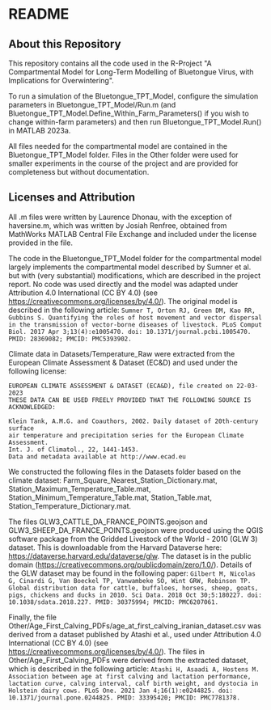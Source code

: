 # README

## About this Repository

This repository contains all the code used in the R-Project "A Compartmental Model for Long-Term Modelling of Bluetongue Virus, with Implications for Overwintering".

To run a simulation of the Bluetongue_TPT_Model, configure the simulation parameters in Bluetongue_TPT_Model/Run.m (and Bluetongue_TPT_Model.Define_Within_Farm_Parameters() if you wish to change within-farm parameters) and then run Bluetongue_TPT_Model.Run() in MATLAB 2023a.

All files needed for the compartmental model are contained in the Bluetongue_TPT_Model folder. Files in the Other folder were used for smaller experiments in the course of the project and are provided for completeness but without documentation.

## Licenses and Attribution

All .m files were written by Laurence Dhonau, with the exception of haversine.m, which was written by Josiah Renfree, obtained from MathWorks MATLAB Central File Exchange and included under the license provided in the file.

The code in the Bluetongue_TPT_Model folder for the compartmental model largely implements the compartmental model described by Sumner et al. but with (very substantial) modifications, which are described in the project report. No code was used directly and the model was adapted under Attribution 4.0 International (CC BY 4.0) (see https://creativecommons.org/licenses/by/4.0/). The original model is described in the following article:
`
Sumner T, Orton RJ, Green DM, Kao RR, Gubbins S. Quantifying the roles of host movement and vector dispersal in the transmission of vector-borne diseases of livestock. PLoS Comput Biol. 2017 Apr 3;13(4):e1005470. doi: 10.1371/journal.pcbi.1005470. PMID: 28369082; PMCID: PMC5393902.
`

Climate data in Datasets/Temperature_Raw were extracted from the European Climate Assessment & Dataset (EC&D) and used under the following license:

```
EUROPEAN CLIMATE ASSESSMENT & DATASET (ECA&D), file created on 22-03-2023
THESE DATA CAN BE USED FREELY PROVIDED THAT THE FOLLOWING SOURCE IS ACKNOWLEDGED:

Klein Tank, A.M.G. and Coauthors, 2002. Daily dataset of 20th-century surface
air temperature and precipitation series for the European Climate Assessment.
Int. J. of Climatol., 22, 1441-1453.
Data and metadata available at http://www.ecad.eu
```

We constructed the following files in the Datasets folder based on the climate dataset: Farm_Square_Nearest_Station_Dictionary.mat, Station_Maximum_Temperature_Table.mat, Station_Minimum_Temperature_Table.mat, Station_Table.mat, Station_Temperature_Dictionary.mat.

The files GLW3_CATTLE_DA_FRANCE_POINTS.geojson and GLW3_SHEEP_DA_FRANCE_POINTS.geojson were produced using the QGIS software package from the Gridded Livestock of the World - 2010 (GLW 3) dataset. This is downloadable from the Harvard Dataverse here: https://dataverse.harvard.edu/dataverse/glw. The dataset is in the public domain (https://creativecommons.org/publicdomain/zero/1.0/). Details of the GLW dataset may be found in the following paper:
`Gilbert M, Nicolas G, Cinardi G, Van Boeckel TP, Vanwambeke SO, Wint GRW, Robinson TP. Global distribution data for cattle, buffaloes, horses, sheep, goats, pigs, chickens and ducks in 2010. Sci Data. 2018 Oct 30;5:180227. doi: 10.1038/sdata.2018.227. PMID: 30375994; PMCID: PMC6207061.`

Finally, the file Other/Age_First_Calving_PDFs/age_at_first_calving_iranian_dataset.csv was derived from a dataset published by Atashi et al., used under Attribution 4.0 International (CC BY 4.0) (see https://creativecommons.org/licenses/by/4.0/). The files in Other/Age_First_Calving_PDFs were derived from the extracted dataset, which is described in the following article:
`
Atashi H, Asaadi A, Hostens M. Association between age at first calving and lactation performance, lactation curve, calving interval, calf birth weight, and dystocia in Holstein dairy cows. PLoS One. 2021 Jan 4;16(1):e0244825. doi: 10.1371/journal.pone.0244825. PMID: 33395420; PMCID: PMC7781378.
`